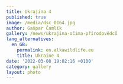 ```yaml
---
title: Ukrajina 4
published: true
image: /media/dsc_0164.jpg
author: Gašpar Čamlík
gallery: /news/ukrajina-očima-přírodovědců
lang_alternatives:
  en_GB:
    permalink: en.alkawildlife.eu
    title: Ukraine 4
date: '2022-03-08 19:02:16 +0100'
category: gallery
layout: photo
---
```


